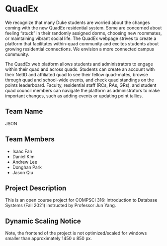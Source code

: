 # QuadEx

We recognize that many Duke students are worried about the changes coming with the new QuadEx residential system. Some are concerned about feeling “stuck” in their randomly assigned dorms, choosing new roommates, or maintaining vibrant social life. The QuadEx webpage strives to create a platform that facilitates within-quad community and excites students about growing residential connections. We envision a more connected campus community.

The QuadEx web platform allows students and administrators to engage within their quad and across quads. Students can create an account with their NetID and affiliated quad to see their fellow quad-mates, browse through quad and school-wide events, and check quad standings on the points leaderboard. Faculty, residential staff (RCs, RAs, GRs), and student quad council members can navigate the platform as administrators to make important changes, such as adding events or updating point tallies.

## Team Name
JSON

## Team Members
- Isaac Fan
- Daniel Kim
- Andrew Lee
- Donghan Park
- Jason Qiu

## Project Description
This is an open course project for COMPSCI 316: Introduction to Database Systems (Fall 2021) instructed by Professor Jun Yang.

## Dynamic Scaling Notice
Note, the frontend of the project is not optimized/scaled for windows smaller than approximately 1450 x 850 px.
